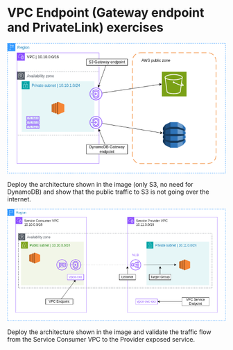 # VPC Endpoint (Gateway endpoint and PrivateLink) exercises  

![Architecture](https://github.com/silverMatt92/aws-training/raw/master/VPC-Endpoint/gw_endpoint.png)

Deploy the architecture shown in the image (only S3, no need for DynamoDB) and show that the public traffic to S3 is not going over the internet.  

![Architecture](https://github.com/silverMatt92/aws-training/raw/master/VPC-Endpoint/privatelink.png)

Deploy the architecture shown in the image and validate the traffic flow from the Service Consumer VPC to the Provider exposed service.
